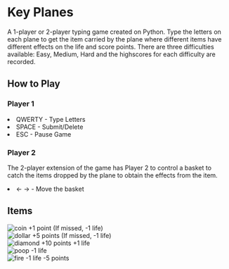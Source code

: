 # Key Planes
A 1-player or 2-player typing game created on Python. Type the letters on each plane to get the item carried by the plane where different items have different effects on the life and score points. There are three difficulties available: Easy, Medium, Hard and the highscores for each difficulty are recorded. 
## How to Play
### Player 1
<li>QWERTY - Type Letters</li>
<li>SPACE - Submit/Delete</li>
<li>ESC - Pause Game</li>

### Player 2
The 2-player extension of the game has Player 2 to control a basket to catch the items dropped by the plane to obtain the effects from the item. 
<li>← → - Move the basket</li></p>

## Items
![coin](https://github.com/anglizenn/Key-Planes/assets/81940571/00e4cec3-6aeb-4095-839c-d6e3c54faf3b) +1 point (If missed, -1 life)<br>
![dollar](https://github.com/anglizenn/Key-Planes/assets/81940571/6153b2d5-cf76-4eac-bcbc-99fdf5bd65ba) +5 points (If missed, -1 life)<br>
![diamond](https://github.com/anglizenn/Key-Planes/assets/81940571/603431fd-42b8-4025-8a99-8bd745a373fa) +10 points +1 life<br>
![poop](https://github.com/anglizenn/Key-Planes/assets/81940571/594700cd-8bb7-45ea-bd0c-9abc5354b970) -1 life<br>
![fire](https://github.com/anglizenn/Key-Planes/assets/81940571/b99b3917-fb2c-4539-95b2-66eeac7fbcb7) -1 life -5 points
